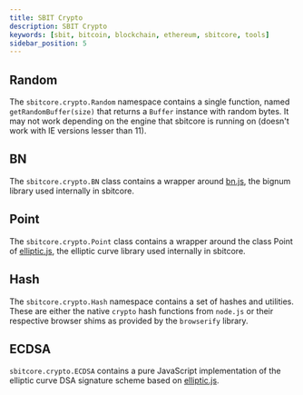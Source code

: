 ```yaml
---
title: SBIT Crypto
description: SBIT Crypto
keywords: [sbit, bitcoin, blockchain, ethereum, sbitcore, tools]
sidebar_position: 5
---
```


## Random
The `sbitcore.crypto.Random` namespace contains a single function, named `getRandomBuffer(size)` that returns a `Buffer` instance with random bytes. It may not work depending on the engine that sbitcore is running on (doesn't work with IE versions lesser than 11).

## BN
The `sbitcore.crypto.BN` class contains a wrapper around [bn.js](https://github.com/indutny/bn.js), the bignum library used internally in sbitcore.

## Point
The `sbitcore.crypto.Point` class contains a wrapper around the class Point of [elliptic.js](https://github.com/indutny/elliptic), the elliptic curve library used internally in sbitcore.

## Hash
The `sbitcore.crypto.Hash` namespace contains a set of hashes and utilities. These are either the native `crypto` hash functions from `node.js` or their respective browser shims as provided by the `browserify` library.

## ECDSA
`sbitcore.crypto.ECDSA` contains a pure JavaScript implementation of the elliptic curve DSA signature scheme based on [elliptic.js](https://github.com/indutny/elliptic).
